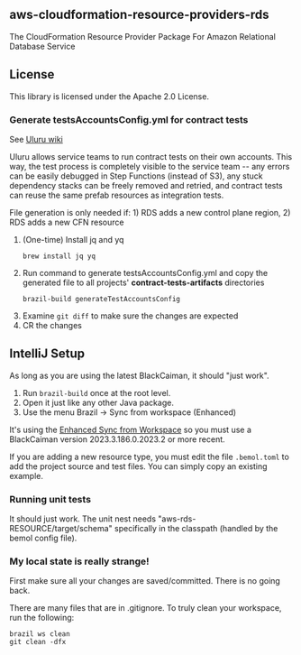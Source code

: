 ## aws-cloudformation-resource-providers-rds

The CloudFormation Resource Provider Package For Amazon Relational Database Service

## License

This library is licensed under the Apache 2.0 License.

### Generate testsAccountsConfig.yml for contract tests

See [Uluru wiki](https://w.amazon.com/bin/view/AWS/CloudFormation/Teams/ProviderEx/RP-Framework/Projects/UluruContractTests#HCanIrunCTv2inpipelineusingmyownaccounts3F)

Uluru allows service teams to run contract tests on their own accounts. This way, the test process is completely visible
to the service team -- any errors can be easily debugged in Step Functions (instead of S3), any stuck dependency stacks
can be freely removed and retried, and contract tests can reuse the same prefab resources as integration tests.

File generation is only needed if: 1) RDS adds a new control plane region, 2) RDS adds a new CFN resource

1. (One-time) Install jq and yq
   ```
   brew install jq yq
   ```
2. Run command to generate testsAccountsConfig.yml and copy the generated file to all projects' **contract-tests-artifacts** directories
   ```
   brazil-build generateTestAccountsConfig
   ```
3. Examine `git diff` to make sure the changes are expected
4. CR the changes

## IntelliJ Setup

As long as you are using the latest BlackCaiman, it should "just work".
1. Run `brazil-build` once at the root level.
1. Open it just like any other Java package.
1. Use the menu Brazil -> Sync from workspace (Enhanced)

It's using the [Enhanced Sync from Workspace](https://builderhub.corp.amazon.com/docs/black-caiman/user-guide/enhanced-sync-from-workspace.html#override) so you must use
a BlackCaiman version 2023.3.186.0.2023.2 or more recent.

If you are adding a new resource type, you must edit the file `.bemol.toml` to add the project source and test files.
You can simply copy an existing example.

### Running unit tests

It should just work. The unit nest needs "aws-rds-RESOURCE/target/schema" specifically in the classpath (handled by the bemol config file).

### My local state is really strange!

First make sure all your changes are saved/committed. There is no going back.

There are many files that are in .gitignore. To truly clean your workspace, run the following:
```
brazil ws clean
git clean -dfx
```
